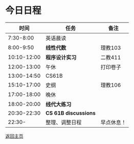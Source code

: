 # 今日日程

| 时间        | 任务                 | 备注       |
| ----------- | -------------------- | ---------- |
| 7:30-8:00   | 英语晨读             |            |
| 8:00-9:50   | **线性代数**         | 理教103    |
| 10:10-12:00 | **程序设计实习**     | 二教411    |
| 12:00-13:00 | 午休                 | 打印卷子   |
| 13:00-14:50 | CS61B       |            |
| 15:10-17:00 | 史纲   | 理教106    |
| 17:00-18:00 | 晚休                 |            |
| 18:00-20:00 | **线代大练习** |            |
| 20:30-22:30 | **CS 61B discussions**  |            |
| 22:30-      | 整理、调整日程       | 早点休息！ |

[返回主页](/public)